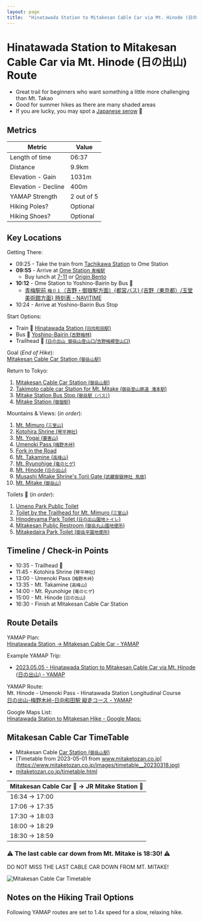 ```yaml
---
layout: page
title:  "Hinatawada Station to Mitakesan Cable Car via Mt. Hinode (日の出山) Route"
---
```


# Hinatawada Station to Mitakesan Cable Car via Mt. Hinode (日の出山) Route
* Great trail for beginners who want something a little more challenging than Mt. Takao
* Good for summer hikes as there are many shaded areas
* If you are lucky, you may spot a [Japanese serow](https://en.wikipedia.org/wiki/Japanese_serow) 🦌

## Metrics

| Metric              | Value      |
| ------------------- | ---------- |
| Length of time      | 06:37      |
| Distance            | 9.9km      |
| Elevation - Gain    | 1031m      |
| Elevation - Decline | 400m       |
| YAMAP Strength      | 2 out of 5 |
| Hiking Poles?       | Optional   |
| Hiking Shoes?       | Optional   |

## Key Locations
Getting There:
* 09:25 - Take the train from [Tachikawa Station](https://goo.gl/maps/ahTHBtaAz83m62LE9) to Ome Station
* **09:55** - Arrive at [Ome Station `青梅駅`](https://goo.gl/maps/ybqDVsbAiSBhnpyT6)
  * Buy lunch at [7-11](https://goo.gl/maps/9txtDyhHaVFajn719) or [Origin Bento](https://goo.gl/maps/7zyHUgvDRyso3vRq7)
* **10:12** - Ome Station to Yoshino-Bairin by Bus 🚌
  * [青梅駅前 `梅０１`〔吉野・御嶽駅方面〕{都営バス} {吉野（東京都）/玉堂美術館方面} 時刻表 - NAVITIME](https://www.navitime.co.jp/diagram/bus/00016563/00004191/1/?year=2023&month=05&day=05&segment=1)
* 10:24 - Arrive at Yoshino-Bairin Bus Stop

Start Options:
* Train 🚉 [Hinatawada Station (`日向和田駅`)](https://goo.gl/maps/ULv12ZWtcutLFZLc7)
* Bus 🚌 [Yoshino-Bairin (`吉野梅林`)](https://goo.gl/maps/C8DyabhWTZdZZ3f96)
* Trailhead 🥾 [(`日の出山 御岳山登山口`/`吉野梅郷登山口`)](https://goo.gl/maps/ivZNp39duM6zDenn9)

Goal (_End of Hike_):  
[Mitakesan Cable Car Station (`御岳山駅`)](https://goo.gl/maps/W7baocnkbqSZ1iDZ7)

Return to Tokyo:  
1. [Mitakesan Cable Car Station (`御岳山駅`)](https://goo.gl/maps/W7baocnkbqSZ1iDZ7)
1. [Takimoto cable car Station for Mt. Mitake (`御岳登山鉄道 滝本駅`)](https://goo.gl/maps/4zphaC29SdhVR2it9)
1. [Mitake Station Bus Stop (`御岳駅（バス）`)](https://goo.gl/maps/TF7zTatB9f8Skd937)
1. [Mitake Station (`御嶽駅`)](https://goo.gl/maps/DMhiun282BQ1sZGS9)

Mountains & Views: (_in order_):
1. [Mt. Mimuro (`三室山`)](https://goo.gl/maps/QaXLo7QQbqqPNjEF6)
1. [Kotohira Shrine (`琴平神社`)](https://goo.gl/maps/Wq46y5Xrh5aFAnrA8)
1. [Mt. Yogai (`要害山`)](https://goo.gl/maps/vMwWRodvgmKufL4U9)
1. [Umenoki Pass (`梅野木峠`)](https://goo.gl/maps/YHgarXZk3xF5eeHx7)
1. [Fork in the Road](https://goo.gl/maps/Vjbf861mWZU9HKSM7)
1. [Mt. Takamine (`高峰山`)](https://goo.gl/maps/2sEXB7YLxGNLNidc9)
1. [Mt. Ryunohige (`竜のヒゲ`)](https://goo.gl/maps/XS5H5eWTA7oRg2U17)
1. [Mt. Hinode (`日の出山`)](https://goo.gl/maps/HcM9K3b7XTGBVeee7)
1. [Musashi Mitake Shrine's Torii Gate (`武藏御嶽神社 鳥居`)](https://goo.gl/maps/U6rGPipAh3TLE15F6)
1. [Mt. Mitake (`御岳山`)](https://goo.gl/maps/ppSjZLYbn3FqC115A)

Toilets 🚽 (_in order_):
1. [Umeno Park Public Toilet](https://goo.gl/maps/9FeoZK4XTtAZw1eF6)
1. [Toilet by the Trailhead for Mt. Mimuro (`三室山`)](https://goo.gl/maps/tjkTTLp1wjAjzL4WA)
1. [Hinodeyama Park Toilet (`日の出山園地トイレ`)](https://goo.gl/maps/NFjvPqZLtNyQMWoe7)
1. [Mitakesan Public Restroom (`御岳丸山園地便所`)](https://goo.gl/maps/Pdy81hDH8jQYzF3D8)
1. [Mitakedaira Park Toilet (`御岳平園地便所`)](https://goo.gl/maps/3VjMgPAaUBXJC9da6)

## Timeline / Check-in Points
* 10:35 - Trailhead 🥾
* 11:45 - Kotohira Shrine (`琴平神社`)
* 13:00 - Umenoki Pass (`梅野木峠`)
* 13:35 - Mt. Takamine (`高峰山`)
* 14:00 - Mt. Ryunohige (`竜のヒゲ`)
* 15:00 - Mt. Hinode (`日の出山`)
* 16:30 - Finish at Mitakesan Cable Car Station

## Route Details
YAMAP Plan:  
[Hinatawada Station -> Mitakesan Cable Car - YAMAP](https://yamap.com/plans/code/GRLwFtW60TK04NY-nLeTZLeymIrU7qWER8WWBxkgJNhrvEKkKXXsCKbmncLQ2_2rMoI)

Example YAMAP Trip:  
* [2023.05.05 - Hinatawada Station to Mitakesan Cable Car via Mt. Hinode (日の出山) - YAMAP](https://yamap.com/activities/24113052)

YAMAP Route:  
Mt. Hinode - Umenoki Pass - Hinatawada Station Longitudinal Course  
[日の出山-梅野木峠-日向和田駅 縦走コース - YAMAP](https://yamap.com/model-courses/15926)

Google Maps List:  
[Hinatawada Station to Mitakesan Hike - Google Maps:](https://goo.gl/maps/faGvA5BdW2gki31bA)

## Mitakesan Cable Car TimeTable
* Mitakesan Cable [Car Station (`御岳山駅`)](https://goo.gl/maps/W7baocnkbqSZ1iDZ7)
* [Timetable from 2023-05-01 from www.mitaketozan.co.jp](https://www.mitaketozan.co.jp/images/timetable__20230318.jpg)
* [mitaketozan.co.jp/timetable.html](https://www.mitaketozan.co.jp/timetable.html)

| Mitakesan Cable Car 🚠 -> JR Mitake Station 🚉 |
| -------------------------------------------- |
| 16:34 -> 17:00                               |
| 17:06 -> 17:35                               |
| 17:30 -> 18:03                               |
| 18:00 -> 18:29                               |
| 18:30 -> 18:59                               |

### ⚠️ The last cable car down from Mt. Mitake is 18:30! ⚠️
DO NOT MISS THE LAST CABLE CAR DOWN FROM MT. MITAKE!

<!-- ![Mitakesan Cable Car Timetable](/img/Mitake_Cablecar_Timetable.jpg) -->
![Mitakesan Cable Car Timetable](/img/Mitake_Cablecar_Timetable.png)

## Notes on the Hiking Trail Options
Following YAMAP routes are set to 1.4x speed for a slow, relaxing hike.
